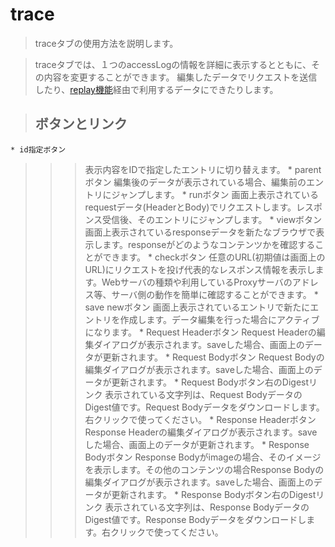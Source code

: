 # trace #

> traceタブの使用方法を説明します。

> traceタブでは、１つのaccessLogの情報を詳細に表示するとともに、その内容を変更することができます。
> 編集したデータでリクエストを送信したり、[replay機能](Replay.md)経由で利用するデータにできたりします。

> ## ボタンとリンク ##
    * id指定ボタン
> > > 表示内容をIDで指定したエントリに切り替えます。
    * parentボタン
> > > 編集後のデータが表示されている場合、編集前のエントリにジャンプします。
    * runボタン
> > > 画面上表示されているrequestデータ(HeaderとBody)でリクエストします。レスポンス受信後、そのエントリにジャンプします。
    * viewボタン
> > > 画面上表示されているresponseデータを新たなブラウザで表示します。responseがどのようなコンテンツかを確認することができます。
    * checkボタン
> > > 任意のURL(初期値は画面上のURL)にリクエストを投げ代表的なレスポンス情報を表示します。Webサーバの種類や利用しているProxyサーバのアドレス等、サーバ側の動作を簡単に確認することができます。
    * save newボタン
> > > 画面上表示されているエントリで新たにエントリを作成します。データ編集を行った場合にアクティブになります。
    * Request Headerボタン
> > > Request Headerの編集ダイアログが表示されます。saveした場合、画面上のデータが更新されます。
    * Request Bodyボタン
> > > Request Bodyの編集ダイアログが表示されます。saveした場合、画面上のデータが更新されます。
    * Request Bodyボタン右のDigestリンク
> > > 表示されている文字列は、Request BodyデータのDigest値です。Request Bodyデータをダウンロードします。右クリックで使ってください。
    * Response Headerボタン
> > > Response Headerの編集ダイアログが表示されます。saveした場合、画面上のデータが更新されます。
    * Response Bodyボタン
> > > Response Bodyがimageの場合、そのイメージを表示します。その他のコンテンツの場合Response Bodyの編集ダイアログが表示されます。saveした場合、画面上のデータが更新されます。
    * Response Bodyボタン右のDigestリンク
> > > 表示されている文字列は、Response BodyデータのDigest値です。Response Bodyデータをダウンロードします。右クリックで使ってください。